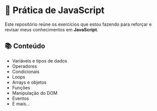 # 🧠 Prática de JavaScript

Este repositório reúne os exercícios que estou fazendo para reforçar e revisar meus conhecimentos em **JavaScript**.

## 📚 Conteúdo
- Variáveis e tipos de dados  
- Operadores  
- Condicionais  
- Loops  
- Arrays e objetos  
- Funções  
- Manipulação do DOM  
- Eventos  
- E mais...
